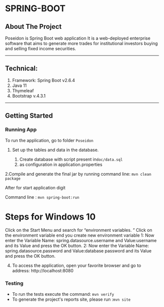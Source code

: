 # SPRING-BOOT

## About The Project

Poseidon is Spring Boot web application
It is a web-deployed enterprise software that aims to generate more 
trades for institutional investors buying and selling fixed income securities.

---------
## Technical:
1. Framework: Spring Boot v2.6.4
2. Java 11
3. Thymeleaf
4. Bootstrap v.4.3.1

---------

## Getting Started

### Running App

To run the application, go to folder `Poseidon`

1. Set up the tables and data in the database.

   1. Create database with script present in`doc/data.sql`
   2. as configuration in application.properties

2.Compile and generate the final jar by running command line: `mvn clean package`

After for start application digit

Command line : `mvn spring-boot:run`

# Steps for Windows 10
Click on the Start Menu and search for “environment variables.
” Click on the environment variable end you create new environment 
variable 1: Now enter the Variable Name: spring.datasource.username 
and Value:username and its Value and press the OK button. 
2: Now enter the Variable Name: spring.datasource.password and Value:database password and its Value and press the OK button.

4. To access the application, open your favorite browser and go to address: http://localhost:8080

### Testing

- To run the tests execute the command: `mvn verify`
- To generate the project's reports site, please run :`mvn site`